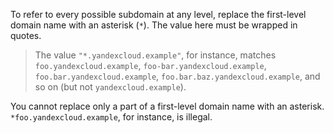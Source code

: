 To refer to every possible subdomain at any level, replace the first-level domain name with an asterisk (`*`). The value here must be wrapped in quotes.

> The value `"*.yandexcloud.example"`, for instance, matches `foo.yandexcloud.example`, `foo-bar.yandexcloud.example`, `foo.bar.yandexcloud.example`, `foo.bar.baz.yandexcloud.example`, and so on (but not `yandexcloud.example`).

You cannot replace only a part of a first-level domain name with an asterisk. `*foo.yandexcloud.example`, for instance, is illegal.